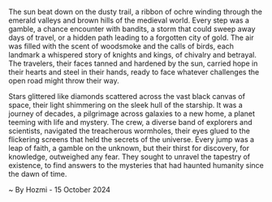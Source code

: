
The sun beat down on the dusty trail, a ribbon of ochre winding through the emerald valleys and brown hills of the medieval world. Every step was a gamble, a chance encounter with bandits, a storm that could sweep away days of travel, or a hidden path leading to a forgotten city of gold. The air was filled with the scent of woodsmoke and the calls of birds, each landmark a whispered story of knights and kings, of chivalry and betrayal. The travelers, their faces tanned and hardened by the sun, carried hope in their hearts and steel in their hands, ready to face whatever challenges the open road might throw their way.

Stars glittered like diamonds scattered across the vast black canvas of space, their light shimmering on the sleek hull of the starship. It was a journey of decades, a pilgrimage across galaxies to a new home, a planet teeming with life and mystery. The crew, a diverse band of explorers and scientists, navigated the treacherous wormholes, their eyes glued to the flickering screens that held the secrets of the universe. Every jump was a leap of faith, a gamble on the unknown, but their thirst for discovery, for knowledge, outweighed any fear. They sought to unravel the tapestry of existence, to find answers to the mysteries that had haunted humanity since the dawn of time. 

~ By Hozmi - 15 October 2024
